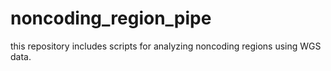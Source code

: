 # noncoding_region_pipe
this repository includes scripts for analyzing noncoding regions using WGS data.
